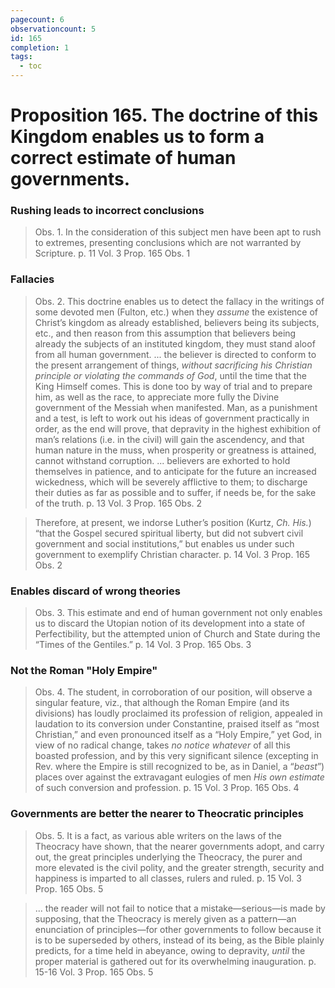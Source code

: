 ```yaml
---
pagecount: 6
observationcount: 5
id: 165
completion: 1
tags:
  - toc
---
```

# Proposition 165. The doctrine of this Kingdom enables us to form a correct estimate of human governments.
### Rushing leads to incorrect conclusions
>Obs. 1. In the consideration of this subject men have been apt to rush to extremes, presenting conclusions which are not warranted by Scripture.
>p. 11 Vol. 3 Prop. 165 Obs. 1
### Fallacies
>Obs. 2. This doctrine enables us to detect the fallacy in the writings of some devoted men (Fulton, etc.) when they *assume* the existence of Christ’s kingdom as already established, believers being its subjects, etc., and then reason from this assumption that believers being already the subjects of an instituted kingdom, they must stand aloof from all human government.
>...
>the believer is directed to conform to the present arrangement of things, *without sacrificing his Christian principle or violating the commands of God*, until the time that the King Himself comes. This is done too by way of trial and to prepare him, as well as the race, to appreciate more fully the Divine government of the Messiah when manifested. Man, as a punishment and a test, is left to work out his ideas of government practically in order, as the end will prove, that depravity in the highest exhibition of man’s relations (i.e. in the civil) will gain the ascendency, and that human nature in the muss, when prosperity or greatness is attained, cannot withstand corruption.
>...
>believers are exhorted to hold themselves in patience, and to anticipate for the future an increased wickedness, which will be severely afflictive to them; to discharge their duties as far as possible and to suffer, if needs be, for the sake of the truth.
>p. 13 Vol. 3 Prop. 165 Obs. 2

>Therefore, at present, we indorse Luther’s position (Kurtz, *Ch. His.*) “that the Gospel secured spiritual liberty, but did not subvert civil government and social institutions,” but enables us under such government to exemplify Christian character.
>p. 14 Vol. 3 Prop. 165 Obs. 2
### Enables discard of wrong theories
>Obs. 3. This estimate and end of human government not only enables us to discard the Utopian notion of its development into a state of Perfectibility, but the attempted union of Church and State during the “Times of the Gentiles.”
>p. 14 Vol. 3 Prop. 165 Obs. 3
### Not the Roman "Holy Empire"
>Obs. 4. The student, in corroboration of our position, will observe a singular feature, viz., that although the Roman Empire (and its divisions) has loudly proclaimed its profession of religion, appealed in laudation to its conversion under Constantine, praised itself as “most Christian,” and even pronounced itself as a “Holy Empire,” yet God, in view of no radical change, takes *no notice whatever* of all this boasted profession, and by this very significant silence (excepting in Rev. where the Empire is still recognized to be, as in Daniel, a “*beast*”) places over against the extravagant eulogies of men *His own estimate* of such conversion and profession.
>p. 15 Vol. 3 Prop. 165 Obs. 4
### Governments are better the nearer to Theocratic principles
>Obs. 5. It is a fact, as various able writers on the laws of the Theocracy have shown, that the nearer governments adopt, and carry out, the great principles underlying the Theocracy, the purer and more elevated is the civil polity, and the greater strength, security and happiness is imparted to all classes, rulers and ruled.
>p. 15 Vol. 3 Prop. 165 Obs. 5

>... the reader will not fail to notice that a mistake—serious—is made by supposing, that the Theocracy is merely given as a pattern—an enunciation of principles—for other governments to follow because it is to be superseded by others, instead of its being, as the Bible plainly predicts, for a time held in abeyance, owing to depravity, *until* the proper material is gathered out for its overwhelming inauguration.
>p. 15-16 Vol. 3 Prop. 165 Obs. 5